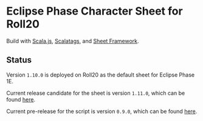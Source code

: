Eclipse Phase Character Sheet for Roll20
========================================

Build with [Scala.js](https://www.scala-js.org/), [Scalatags](http://www.lihaoyi.com/scalatags/), and [Sheet Framework](https://github.com/Bathtor/sheet-framework).

Status
------

Version `1.10.0` is deployed on Roll20 as the default sheet for Eclipse Phase 1E.

Current release candidate for the sheet is version `1.11.0`, which can be found [here](https://github.com/Bathtor/roll20-character-sheets/tree/release-candidate/Eclipse%20Phase%20Alternate).
<!--There is no current release candidate for the sheet.//-->

Current pre-release for the script is version `0.9.0`, which can be found [here](https://github.com/Bathtor/EPSheet/releases/tag/script-v0.9.0).
